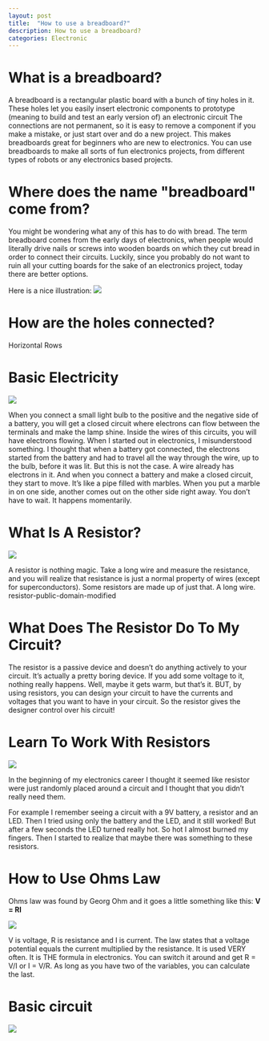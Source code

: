 ```yaml
---
layout: post
title:  "How to use a breadboard?"
description: How to use a breadboard? 
categories: Electronic
---
```




# What is a breadboard?
A breadboard is a rectangular plastic board with a bunch of tiny holes in it. These
holes let you easily insert electronic components to prototype (meaning to build
and test an early version of) an electronic circuit
The connections are not permanent, so it is easy to remove a component if you
make a mistake, or just start over and do a new project. This makes breadboards
great for beginners who are new to electronics. You can use breadboards to make
all sorts of fun electronics projects, from different types of robots or any
electronics based projects. 
# Where does the name &quot;breadboard&quot; come from?
You might be wondering what any of this has to do with bread. The
term breadboard comes from the early days of electronics, when people would
literally drive nails or screws into wooden boards on which they cut bread in order
to connect their circuits. Luckily, since you probably do not want to ruin all your
cutting boards for the sake of an electronics project, today there are better options.

Here is a nice illustration:
![]({{site.baseurl}}/images/ckt01.png)

# How are the holes connected?

Horizontal Rows




# Basic Electricity

![]({{site.baseurl}}/images/bulb-battery-105x300.png)

When you connect a small light bulb to the positive and the negative side of a battery, you will get a closed circuit where electrons can flow between the terminals and make the lamp shine. Inside the wires of this circuits, you will have electrons flowing.
When I started out in electronics, I misunderstood something. I thought that when a battery got connected, the electrons started from the battery and had to travel all the way through the wire, up to the bulb, before it was lit. But this is not the case.
A wire already has electrons in it. And when you connect a battery and make a closed circuit, they start to move. It’s like a pipe filled with marbles. When you put a marble in on one side, another comes out on the other side right away. You don’t have to wait. It happens momentarily.



# What Is A Resistor?

![]({{site.baseurl}}/images/resistor-public-domain-modified.jpg)

A resistor is nothing magic. Take a long wire and measure the resistance, and you will realize that resistance is just a normal property of wires (except for superconductors).
Some resistors are made up of just that. A long wire.
resistor-public-domain-modified


# What Does The Resistor Do To My Circuit?

The resistor is a passive device and doesn’t do anything actively to your circuit.
It’s actually a pretty boring device. If you add some voltage to it, nothing really happens. Well, maybe it gets warm, but that’s it.
BUT, by using resistors, you can design your circuit to have the currents and voltages that you want to have in your circuit.
So the resistor gives the designer control over his circuit!


# Learn To Work With Resistors

![]({{site.baseurl}}/images/current-limiting-resistor-with-led.png)

In the beginning of my electronics career I thought it seemed like resistor were just randomly placed around a circuit and I thought that you didn’t really need them.

For example I remember seeing a circuit with a 9V battery, a resistor and an LED. Then I tried using only the battery and the LED, and it still worked!
But after a few seconds the LED turned really hot. So hot I almost burned my fingers. Then I started to realize that maybe there was something to these resistors.


# How to Use Ohms Law

Ohms law was found by Georg Ohm and it goes a little something like this:
**V = RI**

![]({{site.baseurl}}/images/simple-circuit-1.png)

V is voltage, R is resistance and I is current.
The law states that a voltage potential equals the current multiplied by the resistance.
It is used VERY often. It is THE formula in electronics.
You can switch it around and get R = V/I or I = V/R. As long as you have two of the variables, you can calculate the last.

# Basic circuit
![]({{site.baseurl}}/images/basic-led-circuit-withbattery.png)

